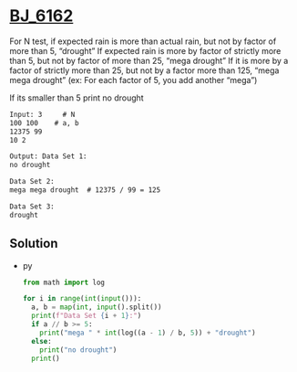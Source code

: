 # [BJ_6162](https://acmicpc.net/problem/6162)

For N test, if expected rain is more than actual rain, but not by factor of more than 5,  “drought”
If expected rain is more by factor of strictly more than 5, but not by factor of more than 25,  “mega drought”
If it is more by a factor of strictly more than 25, but not by a factor more than 125, “mega mega drought”
(ex: For each factor of 5, you add another “mega”)

If its smaller than 5 print no drought




```txt
Input: 3     # N
100 100    # a, b
12375 99
10 2

Output: Data Set 1:
no drought

Data Set 2:
mega mega drought  # 12375 / 99 = 125

Data Set 3:
drought
```

## Solution

* py

  ```py
  from math import log

  for i in range(int(input())):
    a, b = map(int, input().split())
    print(f"Data Set {i + 1}:")
    if a // b >= 5:
      print("mega " * int(log((a - 1) / b, 5)) + "drought")
    else:
      print("no drought")
    print()
  ```
